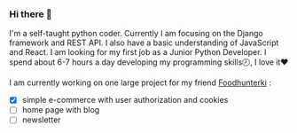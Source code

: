 ### Hi there 👋

I'm a self-taught python coder. Currently I am focusing on the Django framework and REST API. I also have a basic understanding of JavaScript and React. I am looking for my first job as a Junior Python Developer. I spend about 6-7 hours a day developing my programming skills:clock8:, I love it:heart:

I am currently working on one large project for my friend [Foodhunterki](https://www.instagram.com/foodhunterki/) :

- [x] simple e-commerce with user authorization and cookies
- [ ] home page with blog
- [ ] newsletter

<!--
**bartpiasek/bartpiasek** is a ✨ _special_ ✨ repository because its `README.md` (this file) appears on your GitHub profile.

